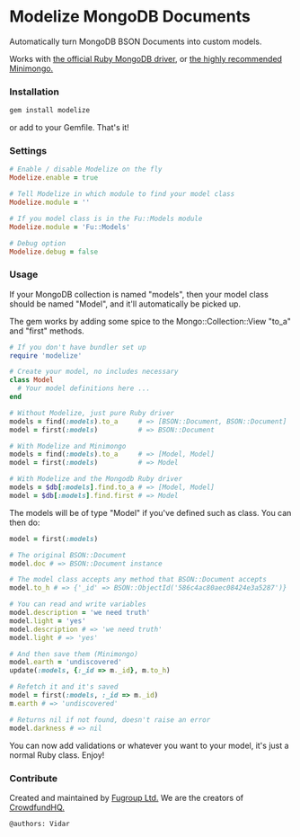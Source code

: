 # Modelize MongoDB Documents
Automatically turn MongoDB BSON Documents into custom models.

Works with [the official Ruby MongoDB driver](https://docs.mongodb.com/ruby-driver/master/quick-start/), or [the highly recommended Minimongo.](https://github.com/fugroup/minimongo)

### Installation
```ruby
gem install modelize
```
or add to your Gemfile. That's it!

### Settings
```ruby
# Enable / disable Modelize on the fly
Modelize.enable = true

# Tell Modelize in which module to find your model class
Modelize.module = ''

# If you model class is in the Fu::Models module
Modelize.module = 'Fu::Models'

# Debug option
Modelize.debug = false
```

### Usage
If your MongoDB collection is named "models", then your model class should be named "Model", and it'll automatically be picked up.

The gem works by adding some spice to the Mongo::Collection::View "to_a" and "first" methods.

```ruby
# If you don't have bundler set up
require 'modelize'

# Create your model, no includes necessary
class Model
  # Your model definitions here ...
end

# Without Modelize, just pure Ruby driver
models = find(:models).to_a     # => [BSON::Document, BSON::Document]
model = first(:models)          # => BSON::Document

# With Modelize and Minimongo
models = find(:models).to_a     # => [Model, Model]
model = first(:models)          # => Model

# With Modelize and the Mongodb Ruby driver
models = $db[:models].find.to_a # => [Model, Model]
model = $db[:models].find.first # => Model
```
The models will be of type "Model" if you've defined such as class. You can then do:
```ruby
model = first(:models)

# The original BSON::Document
model.doc # => BSON::Document instance

# The model class accepts any method that BSON::Document accepts
model.to_h # => {'_id' => BSON::ObjectId('586c4ac80aec08424e3a5287')}

# You can read and write variables
model.description = 'we need truth'
model.light = 'yes'
model.description # => 'we need truth'
model.light # => 'yes'

# And then save them (Minimongo)
model.earth = 'undiscovered'
update(:models, {:_id => m._id}, m.to_h)

# Refetch it and it's saved
model = first(:models, :_id => m._id)
m.earth # => 'undiscovered'

# Returns nil if not found, doesn't raise an error
model.darkness # => nil
```
You can now add validations or whatever you want to your model, it's just a normal Ruby class. Enjoy!

### Contribute
Created and maintained by [Fugroup Ltd.](https://www.fugroup.net) We are the creators of [CrowdfundHQ.](https://crowdfundhq.com)

`@authors: Vidar`
